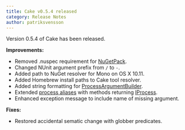 ```yaml
---
title: Cake v0.5.4 released
category: Release Notes
author: patriksvensson
---
```


Version 0.5.4 of Cake has been released.

<!--excerpt-->

**Improvements:**

* Removed .nuspec requirement for [NuGetPack](/dsl/nuget).
* Changed NUnit argument prefix from `/` to `-`.
* Added path to NuGet resolver for Mono on OS X 10.11.
* Added Homebrew install paths to Cake tool resolver.
* Added string formatting for [ProcessArgumentBuilder](/api/Cake.Core.IO/ProcessArgumentBuilder).
* Extended [process aliases](/dsl/process) with methods returning [IProcess](/api/Cake.Core.IO/IProcess).
* Enhanced exception message to include name of missing argument.

**Fixes:**

* Restored accidental sematic change with globber predicates.
